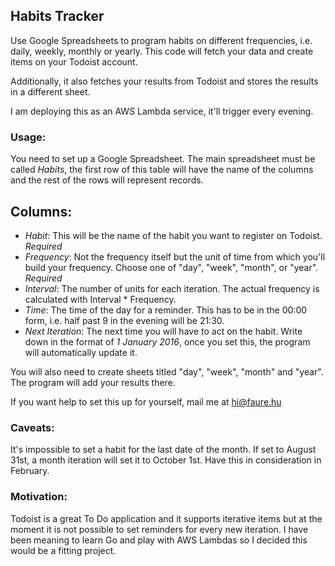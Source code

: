 ## Habits Tracker

Use Google Spreadsheets to program habits on different frequencies, i.e. daily, weekly, monthly or yearly. This code will fetch your data and create items on your Todoist account.

Additionally, it also fetches your results from Todoist and stores the results in a different sheet.

I am deploying this as an AWS Lambda service, it'll trigger every evening.

### Usage:

You need to set up a Google Spreadsheet. The main spreadsheet must be called *Habits*, the first row of this table will have the name of the columns and the rest of the rows will represent records.

## Columns:

* *Habit*: This will be the name of the habit you want to register on Todoist. *Required*
* *Frequency*: Not the frequency itself but the unit of time from which you'll build your frequency. Choose one of "day", "week", "month", or "year". *Required*
* *Interval*: The number of units for each iteration. The actual frequency is calculated with Interval * Frequency.
* *Time*: The time of the day for a reminder. This has to be in the 00:00 form, i.e. half past 9 in the evening will be 21:30.
* *Next Iteration*: The next time you will have to act on the habit. Write down in the format of *1 January 2016*, once you set this, the program will automatically update it.

You will also need to create sheets titled "day", "week", "month" and "year". The program will add your results there.

If you want help to set this up for yourself, mail me at hi@faure.hu

### Caveats:

It's impossible to set a habit for the last date of the month. If set to August 31st, a month iteration will set it to October 1st. Have this in consideration in February.

### Motivation:
Todoist is a great To Do application and it supports iterative items but at the moment it is not possible to set reminders for every new iteration. I have been meaning to learn Go and play with AWS Lambdas so I decided this would be a fitting project.
